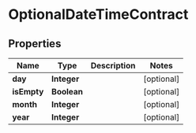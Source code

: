 

# OptionalDateTimeContract


## Properties

| Name | Type | Description | Notes |
|------------ | ------------- | ------------- | -------------|
|**day** | **Integer** |  |  [optional] |
|**isEmpty** | **Boolean** |  |  [optional] |
|**month** | **Integer** |  |  [optional] |
|**year** | **Integer** |  |  [optional] |




